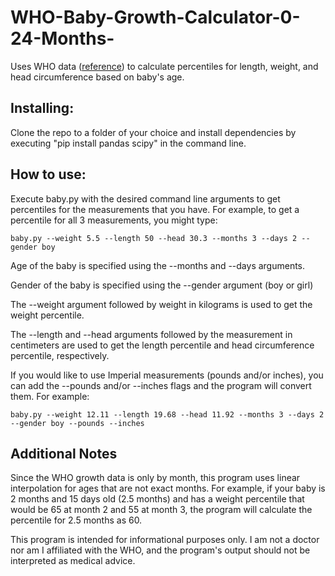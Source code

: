 # WHO-Baby-Growth-Calculator-0-24-Months-
Uses WHO data ([reference](https://www.cdc.gov/growthcharts/who-data-files.htm)) to calculate percentiles for length, weight, and head circumference based on baby's age.

## Installing:
Clone the repo to a folder of your choice and install dependencies by executing "pip install pandas scipy" in the command line.

## How to use:
Execute baby.py with the desired command line arguments to get percentiles for the measurements that you have. For example, to get a percentile for all 3 measurements, you might type:
    
    baby.py --weight 5.5 --length 50 --head 30.3 --months 3 --days 2 --gender boy

Age of the baby is specified using the --months and --days arguments.

Gender of the baby is specified using the --gender argument (boy or girl)

The --weight argument followed by weight in kilograms is used to get the weight percentile.

The --length and --head arguments followed by the measurement in centimeters are used to get the length percentile and head circumference percentile, respectively.

If you would like to use Imperial measurements (pounds and/or inches), you can add the --pounds and/or --inches flags and the program will convert them. For example:

    baby.py --weight 12.11 --length 19.68 --head 11.92 --months 3 --days 2 --gender boy --pounds --inches

## Additional Notes

Since the WHO growth data is only by month, this program uses linear interpolation for ages that are not exact months. For example, if your baby is 2 months and 15 days old (2.5 months) and has a weight percentile that would be 65 at month 2 and 55 at month 3, the program will calculate the percentile for 2.5 months as 60.

This program is intended for informational purposes only. I am not a doctor nor am I affiliated with the WHO, and the program's output should not be interpreted as medical advice.
